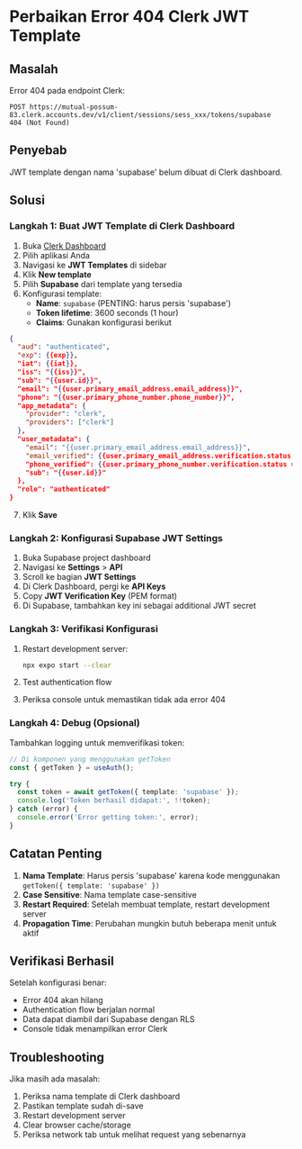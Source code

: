 # Perbaikan Error 404 Clerk JWT Template

## Masalah
Error 404 pada endpoint Clerk:
```
POST https://mutual-possum-83.clerk.accounts.dev/v1/client/sessions/sess_xxx/tokens/supabase
404 (Not Found)
```

## Penyebab
JWT template dengan nama 'supabase' belum dibuat di Clerk dashboard.

## Solusi

### Langkah 1: Buat JWT Template di Clerk Dashboard

1. Buka [Clerk Dashboard](https://dashboard.clerk.com)
2. Pilih aplikasi Anda
3. Navigasi ke **JWT Templates** di sidebar
4. Klik **New template**
5. Pilih **Supabase** dari template yang tersedia
6. Konfigurasi template:
   - **Name**: `supabase` (PENTING: harus persis 'supabase')
   - **Token lifetime**: 3600 seconds (1 hour)
   - **Claims**: Gunakan konfigurasi berikut

```json
{
  "aud": "authenticated",
  "exp": {{exp}},
  "iat": {{iat}},
  "iss": "{{iss}}",
  "sub": "{{user.id}}",
  "email": "{{user.primary_email_address.email_address}}",
  "phone": "{{user.primary_phone_number.phone_number}}",
  "app_metadata": {
    "provider": "clerk",
    "providers": ["clerk"]
  },
  "user_metadata": {
    "email": "{{user.primary_email_address.email_address}}",
    "email_verified": {{user.primary_email_address.verification.status == "verified"}},
    "phone_verified": {{user.primary_phone_number.verification.status == "verified"}},
    "sub": "{{user.id}}"
  },
  "role": "authenticated"
}
```

7. Klik **Save**

### Langkah 2: Konfigurasi Supabase JWT Settings

1. Buka Supabase project dashboard
2. Navigasi ke **Settings** > **API**
3. Scroll ke bagian **JWT Settings**
4. Di Clerk Dashboard, pergi ke **API Keys**
5. Copy **JWT Verification Key** (PEM format)
6. Di Supabase, tambahkan key ini sebagai additional JWT secret

### Langkah 3: Verifikasi Konfigurasi

1. Restart development server:
   ```bash
   npx expo start --clear
   ```

2. Test authentication flow
3. Periksa console untuk memastikan tidak ada error 404

### Langkah 4: Debug (Opsional)

Tambahkan logging untuk memverifikasi token:

```typescript
// Di komponen yang menggunakan getToken
const { getToken } = useAuth();

try {
  const token = await getToken({ template: 'supabase' });
  console.log('Token berhasil didapat:', !!token);
} catch (error) {
  console.error('Error getting token:', error);
}
```

## Catatan Penting

1. **Nama Template**: Harus persis 'supabase' karena kode menggunakan `getToken({ template: 'supabase' })`
2. **Case Sensitive**: Nama template case-sensitive
3. **Restart Required**: Setelah membuat template, restart development server
4. **Propagation Time**: Perubahan mungkin butuh beberapa menit untuk aktif

## Verifikasi Berhasil

Setelah konfigurasi benar:
- Error 404 akan hilang
- Authentication flow berjalan normal
- Data dapat diambil dari Supabase dengan RLS
- Console tidak menampilkan error Clerk

## Troubleshooting

Jika masih ada masalah:
1. Periksa nama template di Clerk dashboard
2. Pastikan template sudah di-save
3. Restart development server
4. Clear browser cache/storage
5. Periksa network tab untuk melihat request yang sebenarnya